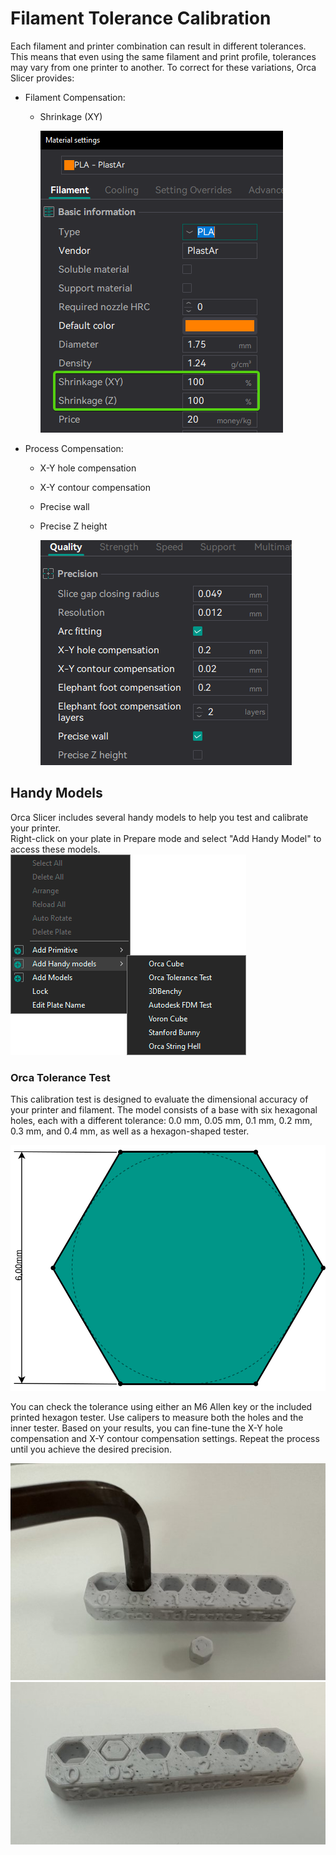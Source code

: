 # Filament Tolerance Calibration

Each filament and printer combination can result in different tolerances. This means that even using the same filament and print profile, tolerances may vary from one printer to another.
To correct for these variations, Orca Slicer provides:

- Filament Compensation:

  - Shrinkage (XY)

    ![Shrinkage](https://github.com/SoftFever/OrcaSlicer/blob/main/doc/images/Tolerance/FilamentShrinkageCompensation.png?raw=true)

- Process Compensation:

  - X-Y hole compensation
  - X-Y contour compensation
  - Precise wall
  - Precise Z height

    ![Process_Compensation](https://github.com/SoftFever/OrcaSlicer/blob/main/doc/images/Tolerance/QualityPrecision.png?raw=true)

## Handy Models

Orca Slicer includes several handy models to help you test and calibrate your printer.  
Right-click on your plate in Prepare mode and select "Add Handy Model" to access these models.  
![handy-models-list](https://github.com/SoftFever/OrcaSlicer/blob/main/doc/images/Handy-Models/handy-models-list.png?raw=true)

### Orca Tolerance Test

This calibration test is designed to evaluate the dimensional accuracy of your printer and filament. The model consists of a base with six hexagonal holes, each with a different tolerance: 0.0 mm, 0.05 mm, 0.1 mm, 0.2 mm, 0.3 mm, and 0.4 mm, as well as a hexagon-shaped tester.

![tolerance_hole](https://github.com/SoftFever/OrcaSlicer/blob/main/doc/images/Tolerance/tolerance_hole.svg?raw=true)

You can check the tolerance using either an M6 Allen key or the included printed hexagon tester.
Use calipers to measure both the holes and the inner tester. Based on your results, you can fine-tune the X-Y hole compensation and X-Y contour compensation settings. Repeat the process until you achieve the desired precision.

![OrcaToleranceTes_m6](https://github.com/SoftFever/OrcaSlicer/blob/main/doc/images/Tolerance/OrcaToleranceTes_m6.jpg?raw=true)
![OrcaToleranceTest_print](https://github.com/SoftFever/OrcaSlicer/blob/main/doc/images/Tolerance/OrcaToleranceTest_print.jpg?raw=true)
